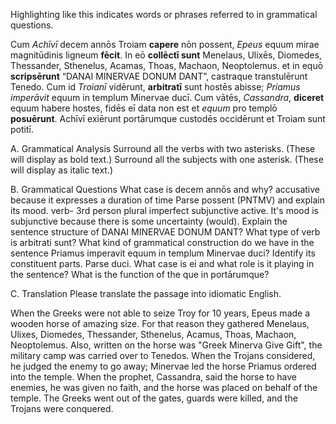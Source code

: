 Highlighting like this indicates words or phrases referred to in grammatical questions.

Cum *Achīvī* decem annōs Troiam **capere** nōn possent, *Epeus* equum mirae magnitūdinis ligneum **fēcit**. In eō **collēctī sunt** Menelaus, Ulixēs, Diomedes, Thessander, Sthenelus, Acamas, Thoas, Machaon, Neoptolemus. et in equō **scripsērunt** “DANAI MINERVAE DONUM DANT”, castraque transtulērunt Tenedo. Cum id *Troianī* vidērunt, **arbitratī** sunt hostēs abisse; *Priamus* *imperāvit* equum in templum Minervae ducī. Cum vātēs, *Cassandra*, **diceret** equum habere hostes, fidēs eī data non est et *equum* pro templō **posuērunt**. Achīvī exiērunt portārumque custodēs occidērunt et Troiam sunt potitī.

A. Grammatical Analysis
Surround all the verbs with two asterisks. (These will display as bold text.) Surround all the subjects with one asterisk. (These will display as italic text.)

B. Grammatical Questions
What case is decem annōs and why? accusative because it expresses a duration of time
Parse possent (PNTMV) and explain its mood. verb- 3rd person plural imperfect subjunctive active. It's mood is subjunctive because there is some uncertainty (would). 
Explain the sentence structure of DANAI MINERVAE DONUM DANT? 
What type of verb is arbitrati sunt?
What kind of grammatical construction do we have in the sentence Priamus imperavit equum in templum Minervae duci? Identify its constituent parts.
Parse duci.
What case is ei and what role is it playing in the sentence?
What is the function of the que in portārumque?

C. Translation
Please translate the passage into idiomatic English.

When the Greeks were not able to seize Troy for 10 years, Epeus made a wooden horse of amazing size. 
For that reason they gathered Menelaus, Ulixes, Diomedes, Thessander, Sthenelus, Acamus, Thoas, Machaon, Neoptolemus. Also, written on the horse was "Greek Minerva Give Gift", the military camp was carried over to Tenedos. When the Trojans considered, he judged the enemy to go away; Minervae led the horse Priamus ordered into the temple. When the prophet, Cassandra, said the horse to have enemies, he was given no faith, and the horse was placed on behalf of the temple. The Greeks went out of the gates, guards were killed, and the Trojans were conquered. 

